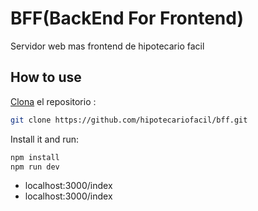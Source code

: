 # BFF(BackEnd For Frontend)
Servidor web mas frontend de hipotecario facil

## How to use

[Clona](https://github.com/hipotecariofacil/bff.git) el repositorio :

```bash
git clone https://github.com/hipotecariofacil/bff.git
```

Install it and run:

```bash
npm install
npm run dev
```

- localhost:3000/index
- localhost:3000/index
